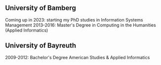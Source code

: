 ## University of Bamberg

Coming up in 2023: starting my PhD studies in Information Systems Management
2013-2016: Master's Degree in Computing in the Humanities (Applied Informatics)

## University of Bayreuth

2009-2012: Bachelor's Degree American Studies & Applied Informatics